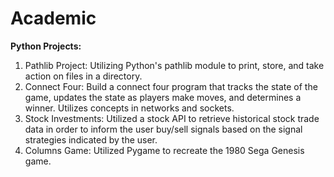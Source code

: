# Academic

**Python Projects:**
1. Pathlib Project: Utilizing Python's pathlib module to print, store, and take action on files in a directory.
2. Connect Four: Build a connect four program that tracks the state of the game, updates the state as players make moves, and determines a winner. Utilizes concepts in networks and sockets.
3. Stock Investments: Utilized a stock API to retrieve historical stock trade data in order to inform the user buy/sell signals based on the signal strategies indicated by the user.
4. Columns Game: Utilized Pygame to recreate the 1980 Sega Genesis game.
